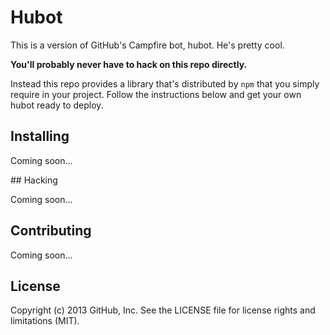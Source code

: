 # Hubot

This is a version of GitHub's Campfire bot, hubot. He's pretty cool.

**You'll probably never have to hack on this repo directly.**

Instead this repo provides a library that's distributed by `npm` that you
simply require in your project. Follow the instructions below and get your own
hubot ready to deploy.

## Installing

Coming soon...

## Hacking

Coming soon...

## Contributing

Coming soon...

## License

Copyright (c) 2013 GitHub, Inc. See the LICENSE file for license rights and
limitations (MIT).
